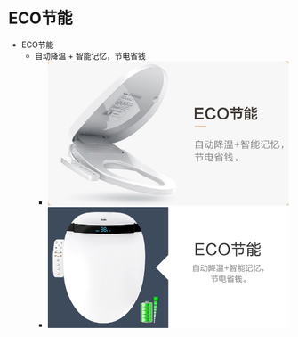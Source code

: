 # ECO节能

* ECO节能
  * 自动降温 + 智能记忆，节电省钱
    * ![eco_save_power](../../assets/img/eco_save_power.jpg)
    * ![eco_auto_save_power](../../assets/img/eco_auto_save_power.jpg)
